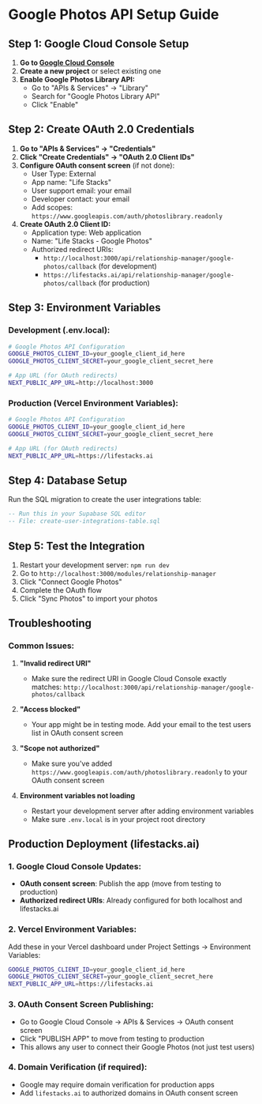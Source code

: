 # Google Photos API Setup Guide

## Step 1: Google Cloud Console Setup

1. **Go to [Google Cloud Console](https://console.cloud.google.com/)**
2. **Create a new project** or select existing one
3. **Enable Google Photos Library API:**
   - Go to "APIs & Services" → "Library"
   - Search for "Google Photos Library API"
   - Click "Enable"

## Step 2: Create OAuth 2.0 Credentials

1. **Go to "APIs & Services" → "Credentials"**
2. **Click "Create Credentials" → "OAuth 2.0 Client IDs"**
3. **Configure OAuth consent screen** (if not done):
   - User Type: External
   - App name: "Life Stacks"
   - User support email: your email
   - Developer contact: your email
   - Add scopes: `https://www.googleapis.com/auth/photoslibrary.readonly`
4. **Create OAuth 2.0 Client ID:**
   - Application type: Web application
   - Name: "Life Stacks - Google Photos"
   - Authorized redirect URIs:
     - `http://localhost:3000/api/relationship-manager/google-photos/callback` (for development)
     - `https://lifestacks.ai/api/relationship-manager/google-photos/callback` (for production)

## Step 3: Environment Variables

### Development (.env.local):

```bash
# Google Photos API Configuration
GOOGLE_PHOTOS_CLIENT_ID=your_google_client_id_here
GOOGLE_PHOTOS_CLIENT_SECRET=your_google_client_secret_here

# App URL (for OAuth redirects)
NEXT_PUBLIC_APP_URL=http://localhost:3000
```

### Production (Vercel Environment Variables):

```bash
# Google Photos API Configuration
GOOGLE_PHOTOS_CLIENT_ID=your_google_client_id_here
GOOGLE_PHOTOS_CLIENT_SECRET=your_google_client_secret_here

# App URL (for OAuth redirects)
NEXT_PUBLIC_APP_URL=https://lifestacks.ai
```

## Step 4: Database Setup

Run the SQL migration to create the user integrations table:

```sql
-- Run this in your Supabase SQL editor
-- File: create-user-integrations-table.sql
```

## Step 5: Test the Integration

1. Restart your development server: `npm run dev`
2. Go to `http://localhost:3000/modules/relationship-manager`
3. Click "Connect Google Photos"
4. Complete the OAuth flow
5. Click "Sync Photos" to import your photos

## Troubleshooting

### Common Issues:

1. **"Invalid redirect URI"**
   - Make sure the redirect URI in Google Cloud Console exactly matches: `http://localhost:3000/api/relationship-manager/google-photos/callback`

2. **"Access blocked"**
   - Your app might be in testing mode. Add your email to the test users list in OAuth consent screen

3. **"Scope not authorized"**
   - Make sure you've added `https://www.googleapis.com/auth/photoslibrary.readonly` to your OAuth consent screen

4. **Environment variables not loading**
   - Restart your development server after adding environment variables
   - Make sure `.env.local` is in your project root directory

## Production Deployment (lifestacks.ai)

### 1. Google Cloud Console Updates:

- **OAuth consent screen**: Publish the app (move from testing to production)
- **Authorized redirect URIs**: Already configured for both localhost and lifestacks.ai

### 2. Vercel Environment Variables:

Add these in your Vercel dashboard under Project Settings → Environment Variables:

```bash
GOOGLE_PHOTOS_CLIENT_ID=your_google_client_id_here
GOOGLE_PHOTOS_CLIENT_SECRET=your_google_client_secret_here
NEXT_PUBLIC_APP_URL=https://lifestacks.ai
```

### 3. OAuth Consent Screen Publishing:

- Go to Google Cloud Console → APIs & Services → OAuth consent screen
- Click "PUBLISH APP" to move from testing to production
- This allows any user to connect their Google Photos (not just test users)

### 4. Domain Verification (if required):

- Google may require domain verification for production apps
- Add `lifestacks.ai` to authorized domains in OAuth consent screen
